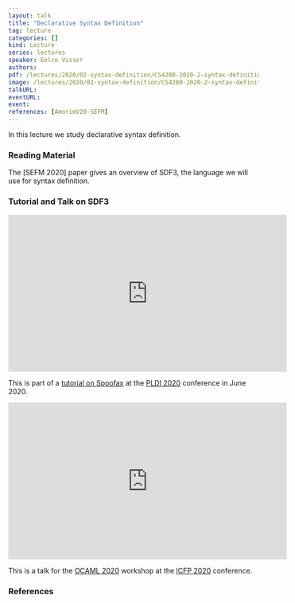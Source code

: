 ```yaml
---
layout: talk
title: "Declarative Syntax Definition"
tag: lecture
categories: []
kind: Lecture
series: lectures
speaker: Eelco Visser
authors:
pdf: /lectures/2020/02-syntax-definition/CS4200-2020-2-syntax-definition.pdf
image: /lectures/2020/02-syntax-definition/CS4200-2020-2-syntax-definition.001.jpeg
talkURL:
eventURL:
event:
references: [AmorimV20-SEFM]
---
```


In this lecture we study declarative syntax definition.

### Reading Material

The [SEFM 2020] paper gives an overview of SDF3, the language we will use for syntax definition.

### Tutorial and Talk on SDF3

<iframe width="560" height="315" src="https://www.youtube.com/embed/7by2tVSz4mk" frameborder="0" allow="accelerometer; autoplay; encrypted-media; gyroscope; picture-in-picture" allowfullscreen></iframe>

This is part of a [tutorial on Spoofax](https://pldi20.sigplan.org/details/pldi-2020-tutorials/3/Declarative-Language-Definition-with-Spoofax) at the [PLDI 2020](https://pldi20.sigplan.org/) conference in June 2020.

<iframe width="560" height="315" src="https://www.youtube.com/embed/SgP4GlWuUr4" frameborder="0" allow="accelerometer; autoplay; encrypted-media; gyroscope; picture-in-picture" allowfullscreen></iframe>

This is a talk for the [OCAML 2020](https://icfp20.sigplan.org/home/ocaml-2020) workshop at the [ICFP 2020](https://icfp20.sigplan.org/) conference.

### References 

